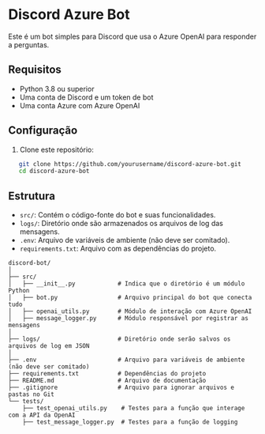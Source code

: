 # Discord Azure Bot

Este é um bot simples para Discord que usa o Azure OpenAI para responder a perguntas.

## Requisitos

- Python 3.8 ou superior
- Uma conta de Discord e um token de bot
- Uma conta Azure com Azure OpenAI

## Configuração

1. Clone este repositório:

```bash
   git clone https://github.com/yourusername/discord-azure-bot.git
   cd discord-azure-bot
```

## Estrutura

- `src/`: Contém o código-fonte do bot e suas funcionalidades.
- `logs/`: Diretório onde são armazenados os arquivos de log das mensagens.
- `.env`: Arquivo de variáveis de ambiente (não deve ser comitado).
- `requirements.txt`: Arquivo com as dependências do projeto.

```shell
discord-bot/
│
├── src/
│   ├── __init__.py            # Indica que o diretório é um módulo Python
│   ├── bot.py                 # Arquivo principal do bot que conecta tudo
│   ├── openai_utils.py        # Módulo de interação com Azure OpenAI
│   ├── message_logger.py      # Módulo responsável por registrar as mensagens
│
├── logs/                      # Diretório onde serão salvos os arquivos de log em JSON
│
├── .env                       # Arquivo para variáveis de ambiente (não deve ser comitado)
├── requirements.txt           # Dependências do projeto
├── README.md                  # Arquivo de documentação
├── .gitignore                 # Arquivo para ignorar arquivos e pastas no Git
└── tests/
    ├── test_openai_utils.py    # Testes para a função que interage com a API da OpenAI
    ├── test_message_logger.py  # Testes para a função de logging

```


